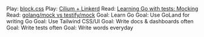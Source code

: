 Play: [block.css](https://thesephist.github.io/blocks.css/)
Play: [Cilium + Linkerd](https://buoyant.io/2020/12/23/kubernetes-network-policies-with-cilium-and-linkerd/)
Read: [Learning Go with tests: Mocking](https://quii.gitbook.io/learn-go-with-tests/go-fundamentals/mocking)
Read: [golang/mock vs testify/mock](https://blog.codecentric.de/2019/07/gomock-vs-testify/)
Goal: Learn Go
Goal: Use GoLand for writing Go
Goal: Use Tailwind CSS/UI
Goal: Write docs &amp; dashboards often
Goal: Write tests often
Goal: Write words everyday
